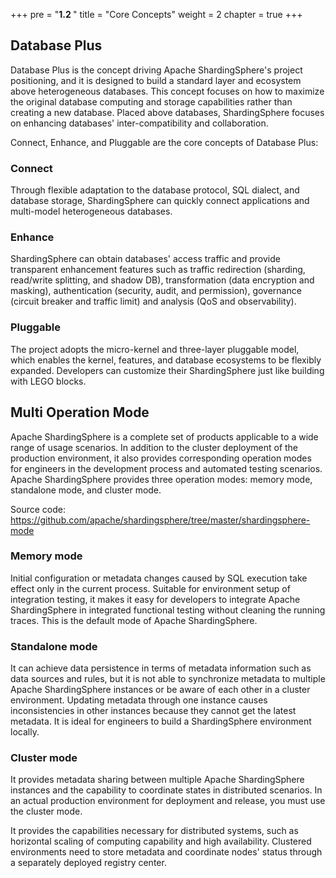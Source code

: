 +++
pre = "<b>1.2 </b>"
title = "Core Concepts"
weight = 2
chapter = true
+++

## Database Plus

Database Plus is the concept driving Apache ShardingSphere's project positioning, and it is designed to build a standard layer and ecosystem above heterogeneous databases. This concept focuses on how to maximize the original database computing and storage capabilities rather than creating a new database. Placed above databases, ShardingSphere focuses on enhancing databases' inter-compatibility and collaboration.

Connect, Enhance, and Pluggable are the core concepts of Database Plus:

### Connect

Through flexible adaptation to the database protocol, SQL dialect, and database storage, ShardingSphere can quickly connect applications and multi-model heterogeneous databases.

### Enhance

ShardingSphere can obtain databases' access traffic and provide transparent enhancement features such as traffic redirection (sharding, read/write splitting, and shadow DB), transformation (data encryption and masking), authentication (security, audit, and permission), governance (circuit breaker and traffic limit) and analysis (QoS and observability).

### Pluggable

The project adopts the micro-kernel and three-layer pluggable model, which enables the kernel, features, and database ecosystems to be flexibly expanded. Developers can customize their ShardingSphere just like building with LEGO blocks.

## Multi Operation Mode

Apache ShardingSphere is a complete set of products applicable to a wide range of usage scenarios. In addition to the cluster deployment of the production environment, it also provides corresponding operation modes for engineers in the development process and automated testing scenarios. Apache ShardingSphere provides three operation modes: memory mode, standalone mode, and cluster mode.

Source code: https://github.com/apache/shardingsphere/tree/master/shardingsphere-mode

### Memory mode

Initial configuration or metadata changes caused by SQL execution take effect only in the current process. Suitable for environment setup of integration testing, it makes it easy for developers to integrate Apache ShardingSphere in integrated functional testing without cleaning the running traces. This is the default mode of Apache ShardingSphere.

### Standalone mode

It can achieve data persistence in terms of metadata information such as data sources and rules, but it is not able to synchronize metadata to multiple Apache ShardingSphere instances or be aware of each other in a cluster environment. Updating metadata through one instance causes inconsistencies in other instances because they cannot get the latest metadata. It is ideal for engineers to build a ShardingSphere environment locally.

### Cluster mode

It provides metadata sharing between multiple Apache ShardingSphere instances and the capability to coordinate states in distributed scenarios. In an actual production environment for deployment and release, you must use the cluster mode. 

It provides the capabilities necessary for distributed systems, such as horizontal scaling of computing capability and high availability. Clustered environments need to store metadata and coordinate nodes' status through a separately deployed registry center.
